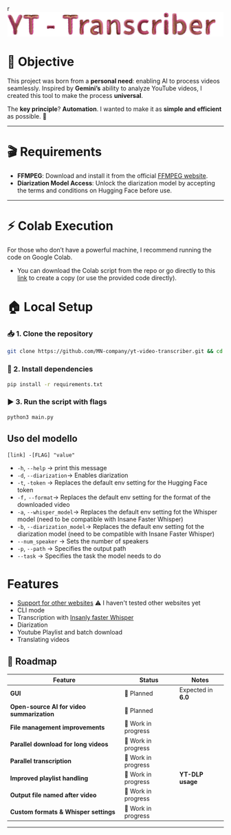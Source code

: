 r![title](https://github.com/MN-company/yt-video-transcriber/blob/main/title.jpeg)  

# 🎯 Objective  
This project was born from a **personal need**: enabling AI to process videos seamlessly. Inspired by **Gemini’s** ability to analyze YouTube videos, I created this tool to make the process **universal**.  

The **key principle**? **Automation**. I wanted to make it as **simple and efficient** as possible. 🚀  

---

# 🎬 Requirements  
- **FFMPEG**: Download and install it from the official [FFMPEG website](https://www.ffmpeg.org).  
- **Diarization Model Access**: Unlock the diarization model by accepting the terms and conditions on Hugging Face before use.  

---

# ⚡ Colab Execution  
For those who don’t have a powerful machine, I recommend running the code on Google Colab.  

- You can download the Colab script from the repo or go directly to this [link](https://colab.research.google.com/drive/1HnjENO6ZjD2l5M782YvucylIdYT8UV2i?usp=sharing) to create a copy (or use the provided code directly).  

# 🏠 Local Setup  
### 📥 1. Clone the repository  
```bash
git clone https://github.com/MN-company/yt-video-transcriber.git && cd yt-video-transcriber
```
### 🔧 2. Install dependencies  
```bash
pip install -r requirements.txt
```
### ▶️ 3. Run the script with flags  
```bash
python3 main.py 
```

## Uso del modello
```
[link] -[FLAG] "value"
```
- `-h`, `--help` → print this message
- `-d`, `--diarization`→ Enables diarization 
- `-t`, `-token` → Replaces the default env setting for the Hugging Face token  
- `-f,`  `--format`→ Replaces the default env setting for the format of the downloaded video
- `-a`,  `--whisper_model`→ Replaces the default env setting fot the Whisper model (need to be compatible with Insane Faster Whisper) 
- `-b`,  `--diarization_model`→ Replaces the default env setting fot the diarization model (need to be compatible with Insane Faster Whisper)
- `--num_speaker` → Sets the number of speakers  
- `-p`,  `--path` → Specifies the output path
- `--task` → Specifies the task the model needs to do

# Features
- [Support for other websites](https://github.com/yt-dlp/yt-dlp/blob/master/supportedsites.md) ⚠️ I haven't tested other websites yet
- CLI mode
- Transcription with [Insanly faster Whisper](https://github.com/Vaibhavs10/insanely-fast-whisper)
- Diarization
- Youtube Playlist and batch download
- Translating videos

## 🚀 Roadmap  

| Feature    | Status | Notes |
|------------|--------|----------------------------|
| **GUI** | 📅 Planned | Expected in **6.0** |
| **Open-source AI for video summarization** | 📅 Planned |
| **File management improvements** | 🔄 Work in progress |
| **Parallel download for long videos** | 🔄 Work in progress |
| **Parallel transcription** | 🔄 Work in progress |
| **Improved playlist handling** | 🔄 Work in progress | **YT-DLP usage** |
| **Output file named after video** | 🔄 Work in progress |
| **Custom formats & Whisper settings** | 🔄 Work in progress |

---
